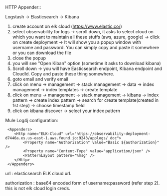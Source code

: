 HTTP Appender::

Logstash -> Elasticsearch -> Kibana


1) create account on elk cloud (https://www.elastic.co/)
2) select observability for logs -> scroll down, it asks to select cloud on which you want to maintain all these stuffs (aws, azure, google) 
  -> click on create deployment -> It will show you a popup window with username and password. You can simply copy and paste it somewhere 
     or you can download the file
3) close the popup
4) you will see "Open Kiban" option (sometime it asks to download kibana)
5) Scroll down -> you will have Easticsearch endpoint, Kibana endpoint and CloudId. Copy and paste these thing somewhere.
6) goto email and verify email
7) click on menu -> management -> stack management -> data -> index management -> index templates -> create template
8) click on menu -> management -> stack management -> kibana -> index pattern -> create index pattern -> 
  search for create template(created in 1st step) -> choose timestamp field
9) click on kibana discover -> select your index pattern

Mule Log4j configuration:

```
 <Appenders>
 	<Http name="ELK-Cloud" url="https://observability-deployment-d7446a.es.us-east-1.aws.found.io:9243/applogs/_doc">
		<Property name="Authorization" value="Basic ${authorization}" />
		<Property name="Content-Type" value="application/json" />
		<PatternLayout pattern='%msg' />
	</Http>
 </Appenders>
```

url : elasticsearch ELK cloud url.

authorization : base64 encoded form of username:password (refer step 2). this is not elk cloud login creds.
